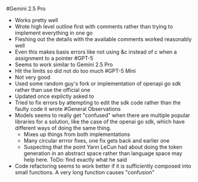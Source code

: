 #Gemini 2.5 Pro
- Works pretty well
- Wrote high level outline first with comments rather than trying to implement everything in one go
- Fleshing out the details with the available comments worked reasonably well
- Even this makes basis errors like not using &c instead of c when a assignment to a pointer
#GPT-5
- Seems to work similar to Gemini 2.5 Pro
- Hit the limits so did not do too much
#GPT-5 Mini
- Not very good
- Used some random guy's fork or implementation of openapi go sdk rather than use the official one
- Updated once explictly asked to
- Tried to fix errors by attempting to edit the sdk code rather than the faulty code it wrote
#General Observations
- Models seems to really get "confused" when there are multiple popular libraries for a solution, like the case of the openai go sdk, which have different ways of doing the same thing.
  - Mixes up things from both implementations
  - Many circular errror fixes, one fix gets back and earlier one
  - Suspecting that the point Yann LeCun had about doing the token generation in an abstract space rather than language space may help here. ToDo: find exactly what he said
- Code refactoring seems to work better if it is sufficiently composed into small functions. A very long function causes "confusion"
